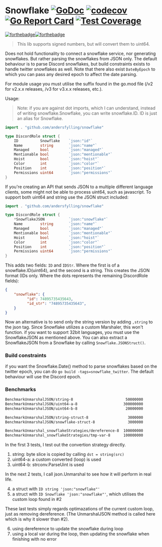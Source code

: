 # Snowflake [![GoDoc](https://godoc.org/github.com/andersfylling/snowflake?status.svg)](https://godoc.org/github.com/andersfylling/snowflake) [![codecov](https://codecov.io/gh/andersfylling/snowflake/branch/master/graph/badge.svg?token=w5FS4B9fou)](https://codecov.io/gh/andersfylling/snowflake) [![Go Report Card](https://goreportcard.com/badge/github.com/andersfylling/snowflake)](https://goreportcard.com/report/github.com/andersfylling/snowflake) [![Test Coverage](https://api.codeclimate.com/v1/badges/5fe3da7a87c3185b5f33/test_coverage)](https://codeclimate.com/github/andersfylling/snowflake/test_coverage)
[![forthebadge](https://forthebadge.com/images/badges/made-with-go.svg)](https://forthebadge.com)[![forthebadge](https://forthebadge.com/images/badges/built-with-love.svg)](https://forthebadge.com)

> This lib supports signed numbers, but will convert them to uint64.

Does not hold functionality to connect a snowflake service, nor generating snowflakes. But rather parsing the snowflakes from JSON only. The default behaviour is to parse Discord snowflakes, but build constraints exists to handle twitter snowflakes as well. Note that there also exist `DateByEpoch` to which you can pass any desired epoch to affect the date parsing.

For module usage you must utilise the suffix found in the go.mod file (/v2 for v2.x.x releases, /v3 for v3.x.x releases, etc.).

Usage:
>Note: if you are against dot imports, which I can understand, instead of writing snowflake.Snowflake, you can write snowflake.ID. ID is just an alias for Snowflake.

```go
import . "github.com/andersfylling/snowflake"

type DiscordRole struct {
    ID          Snowflake    `json:"id"`
    Name        string       `json:"name"`
    Managed     bool         `json:"managed"`
    Mentionable bool         `json:"mentionable"`
    Hoist       bool         `json:"hoist"`
    Color       int          `json:"color"`
    Position    int          `json:"position"`
    Permissions uint64       `json:"permissions"`
}
```

If you're creating an API that sends JSON to a multiple different language clients, some might not be able to process uint64, such as javascript. To support both uint64 and string use the JSON struct included:

```go
import . "github.com/andersfylling/snowflake"

type DiscordRole struct {
    *SnowflakeJSON           `json:"snowflake"`
    Name        string       `json:"name"`
    Managed     bool         `json:"managed"`
    Mentionable bool         `json:"mentionable"`
    Hoist       bool         `json:"hoist"`
    Color       int          `json:"color"`
    Position    int          `json:"position"`
    Permissions uint64       `json:"permissions"`
}
```

This adds two fields: `ID` and `IDStr`. Where the first is of a snowflake.ID(uint64), and the second is a string. This creates the JSON format (IDs only. Where the dots represents the remaining DiscordRole fields):

```json
{
    "snowflake": {
          "id": 74895735435643,
          "id_str": "74895735435643",
    }
}
```

Now an alternative is to send only the string version by adding `,string` to the json tag. Since Snowflake utilizes a custom Marshaler, this won't function. if you want to support 32bit languages, you must use the SnowflakeJSON as mentioned above.
You can also extract a SnowflakeJSON from a Snowflake by calling `Snowflake.JSONStruct()`.

### Build constraints
if you want the Snowflake.Date() method to parse snowflakes based on the twitter epoch, you can do `go build -tags=snowflake_twitter`. The default behaviour will use the Discord epoch.


### Benchmarks

```markdown
BenchmarkUnmarshalJSON/string-8                        50000000	        24.70 ns/op
BenchmarkUnmarshalJSON/uint64-a-8                     300000000	         4.17 ns/op
BenchmarkUnmarshalJSON/uint64-b-8                      20000000	        77.30 ns/op

BenchmarkUnmarshalJSON/string-struct-8                  3000000	       500.00 ns/op
BenchmarkUnmarshalJSON/snowflake-struct-8               3000000	       476.00 ns/op

BenchmarkUnmarshal_snowflakeStrategies/dereference-8  100000000	        15.40 ns/op
BenchmarkUnmarshal_snowflakeStrategies/tmp-var-8      100000000	        11.00 ns/op
```
In the first 3 tests, I test out the convertion strategy directly.

 1. string: byte slice is copied by calling `dst = string(src)`
 2. uint64-a: a custom converted (loop) is used
 3. uint64-b: strconv.ParseUint is used

In the next 2 tests, I call json.Unmarshal to see how it will perform in real life.

 4. a struct with `ID string 'json:"snowflake"'`
 5. a struct with `ID Snowflake 'json:"snowflake"'`, which utilises the custom loop found in #2

These last tests simply regards optimazations of the current custom loop, just as removing dereference. (The UnmarshalJSON method is called here which is why it slower than #2).

 6. using dereference to update the snowflake during loop
 7. using a local var during the loop, then updating the snowflake when finishing with no error
